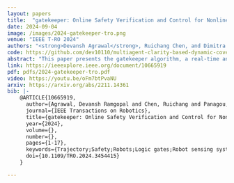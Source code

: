 ```yaml
---
layout: papers
title:  "gatekeeper: Online Safety Verification and Control for Nonlinear Systems in Dynamic Environments"
date: 2024-09-04
image: /images/2024-gatekeeper-tro.png
venue: "IEEE T-RO 2024"
authors: "<strong>Devansh Agrawal</strong>, Ruichang Chen, and Dimitra Panagou"
code: https://github.com/dev10110/multiagent-clarity-based-dynamic-coverage/
abstract: "This paper presents the gatekeeper algorithm, a real-time and computationally-lightweight method that ensures that trajectories of a nonlinear system satisfy safety constraints despite sensing limitations. gatekeeper integrates with existing path planners and feedback controllers by introducing an additional verification step to ensure that proposed trajectories can be executed safely, despite nonlinear dynamics subject to bounded disturbances, input constraints and partial knowledge of the environment. Our key contribution is that (A) we propose an algorithm to recursively construct safe trajectories by numerically forward propagating the system over a (short) finite horizon, and (B) we prove that tracking such a trajectory ensures the system remains safe for all future time, i.e., beyond the finite horizon. We demonstrate the method in a simulation of a dynamic firefighting mission, and in physical experiments of a quadrotor navigating in an obstacle environment that is sensed online. We also provide comparisons against the state-of-the-art techniques for similar problems."
link: https://ieeexplore.ieee.org/document/10665919
pdf: pdfs/2024-gatekeeper-tro.pdf
video: https://youtu.be/oFm7btPvaNU
arxiv: https://arxiv.org/abs/2211.14361
bib: |-
    @ARTICLE{10665919,
      author={Agrawal, Devansh Ramgopal and Chen, Ruichang and Panagou, Dimitra},
      journal={IEEE Transactions on Robotics},
      title={gatekeeper: Online Safety Verification and Control for Nonlinear Systems in Dynamic Environments},
      year={2024},
      volume={},
      number={},
      pages={1-17},
      keywords={Trajectory;Safety;Robots;Logic gates;Robot sensing systems;Nonlinear dynamical systems;Quadrotors;Collision Avoidance;Motion and Path Planning;Aerial Systems: Applications;Safety-Critical Control},
      doi={10.1109/TRO.2024.3454415}
    }

---
```

